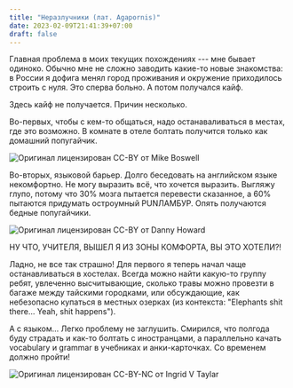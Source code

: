 ```yaml
---
title: "Неразлучники (лат. Agapornis)"
date: 2023-02-09T21:41:39+07:00
draft: false
---
```


Главная проблема в моих текущих похождениях --- мне бывает одиноко. Обычно мне
не сложно заводить какие-то новые знакомства: в России я дофига менял город
проживания и окружение приходилось строить с нуля. Это сперва больно. А потом
получался кайф.

Здесь кайф не получается. Причин несколько.

Во-первых, чтобы с кем-то общаться, надо останаваливаться в местах, где это
возможно. В комнате в отеле болтать получится только как домашний попугайчик.

![](mirror.webp "Оригинал лицензирован CC-BY от Mike Boswell")

Во-вторых, языковой барьер. Долго беседовать на английском языке некомфортно. Не
могу выразить всё, что хочется выразить. Выгляжу глупо, потому что 30% мозга
пытается перевести сказанное, а 60% пытаются придумать остроумный PUNЛАМБУР.
Опять получаются бедные попугайчики.

![](barrier.webp "Оригинал лицензирован CC-BY от Danny Howard")

НУ ЧТО, УЧИТЕЛЯ, ВЫШЕЛ Я ИЗ ЗОНЫ КОМФОРТА, ВЫ ЭТО ХОТЕЛИ?!

Ладно, не все так страшно! Для первого я теперь начал чаще останавливаться в
хостелах. Всегда можно найти какую-то группу ребят, увлеченно высчитывающие,
сколько травы можно провезти в багаже между тайскими городками, или обсуждающие,
как небезопасно купаться в местных озерках (из контекста: "Elephants shit
there... Yeah, shit happens").

А с языком... Легко проблему не заглушить. Смирился, что полгода буду страдать и
как-то болтать с иностранцами, а параллельно качать vocabulary и grammar в
учебниках и анки-карточках. Со временем должно пройти!

![](hallo.webp "Оригинал лицензирован CC-BY-NC от Ingrid V Taylar")
